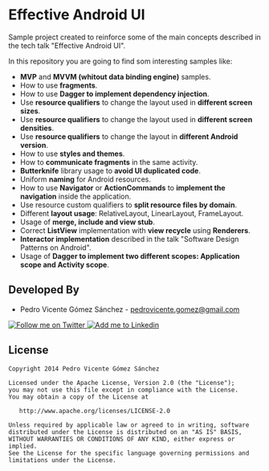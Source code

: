 Effective Android UI
====================

Sample project created to reinforce some of the main concepts described in the tech talk "Effective Android UI".

In this repository you are going to find som interesting samples like:

* **MVP** and **MVVM (whitout data binding engine)** samples.
* How to use **fragments**.
* How to use **Dagger to implement dependency injection**.
* Use **resource qualifiers** to change the layout used in **different screen sizes**.
* Use **resource qualifiers** to change the layout used in **different screen densities**.
* Use **resource qualifiers** to change the layout in **different Android version**.
* How to use **styles and themes**.
* How to **communicate fragments** in the same activity.
* **Butterknife** library usage to **avoid UI duplicated code**.
* Uniform **naming** for Android resources.
* How to use **Navigator** or **ActionCommands** to **implement the navigation** inside the application.
* Use resource custom qualifiers to **split resource files by domain**.
* Different **layout usage**: RelativeLayout, LinearLayout, FrameLayout.
* Usage of **merge, include and view stub**.
* Correct **ListView** implementation with **view recycle** using **Renderers**.
* **Interactor implementation** described in the talk "Software Design Patterns on Android".
* Usage of **Dagger to implement two different scopes: Application scope and Activity scope**.


Developed By
------------

* Pedro Vicente Gómez Sánchez - <pedrovicente.gomez@gmail.com>

<a href="https://twitter.com/pedro_g_s">
  <img alt="Follow me on Twitter" src="http://imageshack.us/a/img812/3923/smallth.png" />
</a>
<a href="http://www.linkedin.com/in/pedrovg">
  <img alt="Add me to Linkedin" src="http://imageshack.us/a/img41/7877/smallld.png" />
</a>


License
-------

    Copyright 2014 Pedro Vicente Gómez Sánchez

    Licensed under the Apache License, Version 2.0 (the "License");
    you may not use this file except in compliance with the License.
    You may obtain a copy of the License at

       http://www.apache.org/licenses/LICENSE-2.0

    Unless required by applicable law or agreed to in writing, software
    distributed under the License is distributed on an "AS IS" BASIS,
    WITHOUT WARRANTIES OR CONDITIONS OF ANY KIND, either express or implied.
    See the License for the specific language governing permissions and
    limitations under the License.

